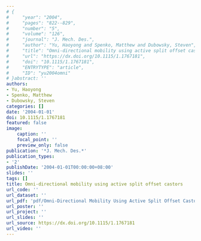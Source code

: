 ```yaml
---
# {
#     "year": "2004",
#     "pages": "822--829",
#     "number": "5",
#     "volume": "126",
#     "journal": "J. Mech. Des.",
#     "author": "Yu, Haoyong and Spenko, Matthew and Dubowsky, Steven",
#     "title": "Omni-directional mobility using active split offset castors",
#     "url": "https://dx.doi.org/10.1115/1.1767181",
#     "doi": "10.1115/1.1767181",
#     "ENTRYTYPE": "article",
#     "ID": "yu2004omni"
# }abstract: ''
authors:
- Yu, Haoyong
- Spenko, Matthew
- Dubowsky, Steven
categories: []
date: '2004-01-01'
doi: 10.1115/1.1767181
featured: false
image:
    caption: ''
    focal_point: ''
    preview_only: false
publication: '*J. Mech. Des.*'
publication_types:
- '2'
publishDate: '2004-01-01T00:00:00+08:00'
slides: ''
tags: []
title: Omni-directional mobility using active split offset castors
url_code: ''
url_dataset: ''
url_pdf: 'pdf/Omni-Directional Mobility Using Active Split Offset Castors.pdf'
url_poster: ''
url_project: ''
url_slides: ''
url_source: https://dx.doi.org/10.1115/1.1767181
url_video: ''
---
```

